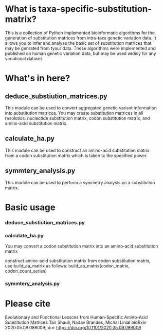 # What is taxa-specific-substitution-matrix?
This is a collection of Python implemented bioinformatic algorithms for the generation of substitution matrices from intra-taxa genetic variation data. It allows you to infer and analyse the basic set of substitution matrices that may be genrated from tyour data. These algorithms were implemented and published on human genetic variation data, but may be used widely for any variational dataset.

# What's in here?
## deduce_substiution_matrices.py
This module can be used to convert aggregated genetic variant information into substitution matrices. You may create substitution matrices in all resolutios: nucleotide substitution matrix, codon substitution matrix, and amino-acid substitution matrix.

## calculate_ha.py
This module can be used to construct an amino-acid substitution matrix from a codon substitution matrix which is taken to the specified power.

## symmtery_analysis.py
This module can be used to perform a symmetry analysis on a substitution matrix.

# Basic usage

### deduce_substiution_matrices.py

### calculate_ha.py
You may convert a codon substitution matrix into an amino-acid substitution matrix

construct amino-acid substitution matrix from codon substitution matrix, use build_aa_matrix as follows:
build_aa_matrix(codon_matrix, codon_count_series)

### symmtery_analysis.py

# Please cite 
Evolutionary and Functional Lessons from Human-Specific Amino-Acid Substitution Matrices
Tair Shauli, Nadav Brandes, Michal Linial
bioRxiv 2020.05.09.086009; doi: https://doi.org/10.1101/2020.05.09.086009
